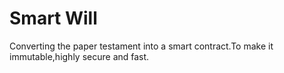 # Smart Will
Converting the paper testament into a smart contract.To make it immutable,highly secure and fast.
